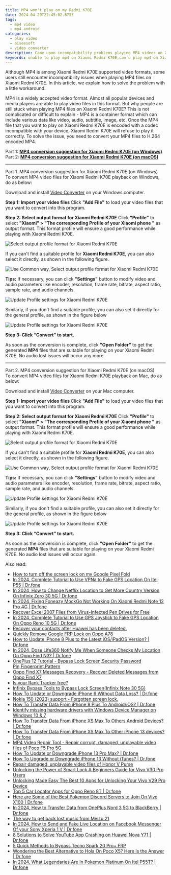 ```yaml
---
title: MP4 won't play on my Redmi K70E
date: 2024-04-29T22:45:02.675Z
tags: 
  - mp4 video
  - mp4 android
categories: 
  - play video
  - aiseesoft
  - video converter
description: Came upon incompatibility problems playing MP4 videos on Xiaomi Redmi K70E? Due to codec issues, some MP4 files will not play on Xiaomi Redmi K70E. To be able to play these MP4 files, you will need to convert them first. 
keywords: unable to play mp4 on Xiaomi Redmi K70E,can u play mp4 on Xiaomi ,mp4 video won't play on Xiaomi Redmi K70E,will mp4 play on Redmi K70E,mp4 does not play on Xiaomi Redmi K70E,play mp4 files Redmi K70E,mp4 converter for android,Xiaomi Redmi K70E wont play mp4,mp4 converter android 2018,best mp4 transcoder android,mp4 video converter for android,mp4 codec vlc android
---
```


<div class="atpl-content atpl-for-aiseesoft-video-converter play-mp4-on-android">

<div class="atpl-post-description-part-1">
<div class="tpl-content-sub-paragraph-normal">
  <p>
    Although MP4 is among Xiaomi Redmi K70E supported video formats, some users still encounter incompatibility issues when playing MP4 files on Xiaomi Redmi K70E. In this article, we explain how to solve the problem with a little workaround.
  </p>
</div>
</div>



<div class="atpl-post-description-part-2">
<div class="tpl-content-sub-paragraph-content">
  <p>
    MP4 is a widely accepted video format. Almost all popular devices and media players are able to play video files in this format. But why people are still stuck when playing MP4 files on Xiaomi Redmi K70E? This is not complicated or difficult to explain - MP4 is a container format which can include various data like video, audio, subtitle, image, etc. Once the MP4 file that you want to play on Xiaomi Redmi K70E is encoded with a codec incompatible with your device, Xiaomi Redmi K70E will refuse to play it correctly. To solve the issue, you need to convert your MP4 files to H.264 encoded MP4. 
  </p>
</div>
</div>

Part 1: <strong><a href="#p1">MP4 conversion suggestion for Xiaomi Redmi K70E (on Windows)</a></strong>
Part 2: <strong><a href="#p2">MP4 conversion suggestion for Xiaomi Redmi K70E (on macOS)</a></strong>

<!-- Part 1 -->
<a id="p1" name="p1" ></a><hr>

<div class="atpl-step-part-style">Part 1. MP4 conversion suggestion for Xiaomi Redmi K70E (on Windows)</div>
To convert MP4 video files for Xiaomi Redmi K70E playback on Windows, do as below:

Download and install <a class="atpl-step-content-a-style" href="https://tools.techidaily.com/aiseesoft-total-video-converter/" >Video Converter</a> on your Windows computer.

<strong>Step 1: Import your video files </strong>
Click <b>"Add File"</b> to load your video files that you want to convert into this program.

<strong>Step 2: Select output format for Xiaomi Redmi K70E</strong>
Click <b>"Profile"</b> to select <b>"Xiaomi" > "The corresponding Profile of your Xiaomi phone "</b> as output format. This format profile will ensure a good performance while playing with Xiaomi Redmi K70E.

<img src="https://tools.techidaily.com/images/apps/aiseesoft/video-converter/devices/xiaomi/fv.mp4/win/profile.png" class="atpl-imgstyle" alt="Select output profile format for Xiaomi Redmi K70E" />

If you can't find a suitable profile for **Xiaomi Redmi K70E**, you can also select it directly, as shown in the following figure.

<img src="https://tools.techidaily.com/images/apps/aiseesoft/video-converter/devices/common_android/fv.mp4/win/profile.png" class="atpl-imgstyle" alt="Use Common way, Select output profile format for Xiaomi Redmi K70E" />

<strong>Tips:</strong>
If necessary, you can click <b>"Settings"</b> button to modify video and audio parameters like encoder, resolution, frame rate, bitrate, aspect ratio, sample rate, and audio channels. 

<img src="https://tools.techidaily.com/images/apps/aiseesoft/video-converter/devices/xiaomi/fv.mp4/win/settings.png" class="atpl-imgstyle"  alt="Update Profile settings for Xiaomi Redmi K70E" />

Similarly, if you don't find a suitable profile, you can also set it directly for the general profile, as shown in the figure below

<img src="https://tools.techidaily.com/images/apps/aiseesoft/video-converter/devices/common_android/fv.mp4/win/settings.png" class="atpl-imgstyle"  alt="Update Profile settings for Xiaomi Redmi K70E" />

<strong>Step 3: Click “Convert” to start.</strong>

As soon as the conversion is complete, click <b>"Open Folder"</b> to get the generated <b>MP4</b> files that are suitable for playing on your Xiaomi Redmi K70E. No audio lost issues will occur any more.

<!-- Part 2 -->
<a id="p2" name="p2"></a><hr>

<div class="atpl-step-part-style">Part 2. MP4 conversion suggestion for Xiaomi Redmi K70E (on macOS)</div>
To convert MP4 video files for Xiaomi Redmi K70E playback on Mac, do as below:

Download and install <a class="atpl-step-content-a-style" href="https://tools.techidaily.com/aiseesoft-total-video-converter/" >Video Converter</a> on your Mac computer.

<strong>Step 1: Import your video files </strong>
Click <b>"Add File"</b> to load your video files that you want to convert into this program.

<strong>Step 2: Select output format for Xiaomi Redmi K70E</strong>
Click <b>"Profile"</b> to select <b>"Xiaomi" > "The corresponding Profile of your Xiaomi phone "</b> as output format. This format profile will ensure a good performance while playing with Xiaomi Redmi K70E.

<img src="https://tools.techidaily.com/images/apps/aiseesoft/video-converter/devices/xiaomi/fv.mp4/mac/profile.png" class="atpl-imgstyle" alt="Select output profile format for Xiaomi Redmi K70E" />

If you can't find a suitable profile for **Xiaomi Redmi K70E**, you can also select it directly, as shown in the following figure.

<img src="https://tools.techidaily.com/images/apps/aiseesoft/video-converter/devices/common_android/fv.mp4/mac/profile.png" class="atpl-imgstyle" alt="Use Common way, Select output profile format for Xiaomi Redmi K70E" />

<strong>Tips:</strong>
If necessary, you can click <b>"Settings"</b> button to modify video and audio parameters like encoder, resolution, frame rate, bitrate, aspect ratio, sample rate, and audio channels. 

<img src="https://tools.techidaily.com/images/apps/aiseesoft/video-converter/devices/xiaomi/fv.mp4/mac/settings.png" class="atpl-imgstyle"  alt="Update Profile settings for Xiaomi Redmi K70E" />

Similarly, if you don't find a suitable profile, you can also set it directly for the general profile, as shown in the figure below

<img src="https://tools.techidaily.com/images/apps/aiseesoft/video-converter/devices/common_android/fv.mp4/win/settings.png" class="atpl-imgstyle"  alt="Update Profile settings for Xiaomi Redmi K70E" />

<strong>Step 3: Click “Convert” to start.</strong>

As soon as the conversion is complete, click <b>"Open Folder"</b> to get the generated <b>MP4</b> files that are suitable for playing on your Xiaomi Redmi K70E. No audio lost issues will occur again.



<div class="atpl-post-end">
  <div class="atpl-post-device-model-description">
    
  </div>
</div>

<ins class="adsbygoogle"
     style="display:block"
     data-ad-client="ca-pub-7571918770474297"
     data-ad-slot="8358498916"
     data-ad-format="auto"
     data-full-width-responsive="true"></ins>


</div>
<ins class="adsbygoogle"
    style="display:block"
    data-ad-format="autorelaxed"
    data-ad-client="ca-pub-7571918770474297"
    data-ad-slot="1223367746"></ins>

<span class="atpl-alsoreadstyle">Also read:</span>
<div><ul>
<li><a href="https://review-topics.techidaily.com/how-to-turn-off-the-screen-lock-on-my-google-pixel-fold-by-drfone-android-unlock-android-unlock/"><u>How to turn off the screen lock on my Google Pixel Fold</u></a></li>
<li><a href="https://review-topics.techidaily.com/in-2024-complete-tutorial-to-use-vpna-to-fake-gps-location-on-itel-p55-drfone-by-drfone-virtual-android/"><u>In 2024, Complete Tutorial to Use VPNa to Fake GPS Location On Itel P55 | Dr.fone</u></a></li>
<li><a href="https://review-topics.techidaily.com/in-2024-how-to-change-netflix-location-to-get-more-country-version-on-infinix-zero-30-5g-drfone-by-drfone-virtual-android/"><u>In 2024, How to Change Netflix Location to Get More Country Version On Infinix Zero 30 5G | Dr.fone</u></a></li>
<li><a href="https://review-topics.techidaily.com/in-2024-fixing-foneazy-mockgo-not-working-on-xiaomi-redmi-note-12-pro-4g-drfone-by-drfone-virtual-android/"><u>In 2024, Fixing Foneazy MockGo Not Working On Xiaomi Redmi Note 12 Pro 4G | Dr.fone</u></a></li>
<li><a href="https://review-topics.techidaily.com/recover-excel-2007-files-from-virus-infected-pen-drives-for-free-by-stellar-guide/"><u>Recover Excel 2007 Files from Virus-Infected Pen Drives for Free</u></a></li>
<li><a href="https://review-topics.techidaily.com/in-2024-complete-tutorial-to-use-gps-joystick-to-fake-gps-location-on-oppo-reno-10-5g-drfone-by-drfone-virtual-android/"><u>In 2024, Complete Tutorial to Use GPS Joystick to Fake GPS Location On Oppo Reno 10 5G | Dr.fone</u></a></li>
<li><a href="https://review-topics.techidaily.com/recover-your-contacts-after-huawei-has-been-deleted-by-fonelab-android-recover-contacts/"><u>Recover your contacts after Huawei has been deleted.</u></a></li>
<li><a href="https://review-topics.techidaily.com/quickly-remove-google-frp-lock-on-oppo-a78-by-drfone-android-unlock-remove-google-frp/"><u>Quickly Remove Google FRP Lock on Oppo A78</u></a></li>
<li><a href="https://review-topics.techidaily.com/how-to-update-iphone-8-plus-to-the-latest-iosipados-version-drfone-by-drfone-ios-system-repair-ios-system-repair/"><u>How to Update iPhone 8 Plus to the Latest iOS/iPadOS Version? | Dr.fone</u></a></li>
<li><a href="https://review-topics.techidaily.com/in-2024-dose-life360-notify-me-when-someone-checks-my-location-on-oppo-find-n3-drfone-by-drfone-virtual-android/"><u>In 2024, Dose Life360 Notify Me When Someone Checks My Location On Oppo Find N3? | Dr.fone</u></a></li>
<li><a href="https://review-topics.techidaily.com/oneplus-12-tutorial-bypass-lock-screen-security-password-pin-fingerprint-pattern-by-drfone-android-unlock-android-unlock/"><u>OnePlus 12 Tutorial - Bypass Lock Screen,Security Password Pin,Fingerprint,Pattern</u></a></li>
<li><a href="https://review-topics.techidaily.com/oppo-find-x7-messages-recovery-recover-deleted-messages-from-oppo-find-x7-by-fonelab-android-recover-messages/"><u>Oppo Find X7 Messages Recovery - Recover Deleted Messages from Oppo Find X7</u></a></li>
<li><a href="https://review-topics.techidaily.com/is-your-rank-tracker-free-by-link-assistant-rank-tracker-rank-tracker/"><u>Is your Rank Tracker free?</u></a></li>
<li><a href="https://review-topics.techidaily.com/infinix-bypass-tools-to-bypass-lock-screen-infinix-note-30-5g-by-drfone-android-unlock-android-unlock/"><u>Infinix Bypass Tools to Bypass Lock Screen(Infinix Note 30 5G)</u></a></li>
<li><a href="https://review-topics.techidaily.com/how-to-update-or-downgrade-iphone-6-without-data-loss-drfone-by-drfone-ios-system-repair-ios-system-repair/"><u>How To Update or Downgrade iPhone 6 Without Data Loss? | Dr.fone</u></a></li>
<li><a href="https://review-topics.techidaily.com/nokia-150-2023-support-forgotten-screen-lock-by-drfone-android-unlock-android-unlock/"><u>Nokia 150 (2023) support - Forgotten screen lock.</u></a></li>
<li><a href="https://review-topics.techidaily.com/how-to-transfer-data-from-iphone-8-plus-to-androidios-drfone-by-drfone-transfer-data-from-ios-transfer-data-from-ios/"><u>How To Transfer Data From iPhone 8 Plus To Android/iOS? | Dr.fone</u></a></li>
<li><a href="https://review-topics.techidaily.com/identify-missing-hardware-drivers-with-windows-device-manager-on-windows-10-and-7-by-drivereasy-guide/"><u>Identify missing hardware drivers with Windows Device Manager on Windows 10 & 7</u></a></li>
<li><a href="https://review-topics.techidaily.com/how-to-transfer-data-from-iphone-xs-max-to-others-android-devices-drfone-by-drfone-transfer-data-from-ios-transfer-data-from-ios/"><u>How To Transfer Data From iPhone XS Max To Others Android Devices? | Dr.fone</u></a></li>
<li><a href="https://review-topics.techidaily.com/how-to-transfer-data-from-iphone-xs-max-to-other-iphone-13-devices-drfone-by-drfone-transfer-data-from-ios-transfer-data-from-ios/"><u>How To Transfer Data From iPhone XS Max To Other iPhone 13 devices? | Dr.fone</u></a></li>
<li><a href="https://review-topics.techidaily.com/mp4-video-repair-tool-repair-corrupt-damaged-unplayable-video-files-of-poco-f5-pro-5g-by-stellar-video-repair-mobile-video-repair/"><u>MP4 Video Repair Tool - Repair corrupt, damaged, unplayable video files of Poco F5 Pro 5G</u></a></li>
<li><a href="https://review-topics.techidaily.com/how-to-update-or-downgrade-iphone-13-pro-max-drfone-by-drfone-ios-system-repair-ios-system-repair/"><u>How To Update or Downgrade iPhone 13 Pro Max? | Dr.fone</u></a></li>
<li><a href="https://review-topics.techidaily.com/how-to-upgrade-or-downgrade-iphone-13-without-itunes-drfone-by-drfone-ios-system-repair-ios-system-repair/"><u>How To Upgrade or Downgrade iPhone 13 Without iTunes? | Dr.fone</u></a></li>
<li><a href="https://techidaily.com/repair-damaged-unplayable-video-files-of-honor-v-purse-by-stellar-video-repair-mobile-video-repair/"><u>Repair damaged, unplayable video files of Honor V Purse</u></a></li>
<li><a href="https://unlock-android.techidaily.com/unlocking-the-power-of-smart-lock-a-beginners-guide-for-vivo-v30-pro-users-by-drfone-android/"><u>Unlocking the Power of Smart Lock A Beginners Guide for Vivo V30 Pro Users</u></a></li>
<li><a href="https://android-unlock.techidaily.com/unlocking-made-easy-the-best-10-apps-for-unlocking-your-vivo-v29-pro-device-by-drfone-android/"><u>Unlocking Made Easy The Best 10 Apps for Unlocking Your Vivo V29 Pro Device</u></a></li>
<li><a href="https://android-location-track.techidaily.com/top-5-car-locator-apps-for-oppo-reno-8t-drfone-by-drfone-virtual-android/"><u>Top 5 Car Locator Apps for Oppo Reno 8T | Dr.fone</u></a></li>
<li><a href="https://change-location.techidaily.com/here-are-some-of-the-best-pokemon-discord-servers-to-join-on-vivo-x100-drfone-by-drfone-virtual-android/"><u>Here are Some of the Best Pokemon Discord Servers to Join On Vivo X100 | Dr.fone</u></a></li>
<li><a href="https://android-transfer.techidaily.com/in-2024-how-to-transfer-data-from-oneplus-nord-3-5g-to-blackberry-drfone-by-drfone-transfer-from-android-transfer-from-android/"><u>In 2024, How to Transfer Data from OnePlus Nord 3 5G to BlackBerry | Dr.fone</u></a></li>
<li><a href="https://techidaily.com/the-way-to-get-back-lost-music-from-meizu-21-by-fonelab-android-recover-music/"><u>The way to get back lost music from Meizu 21</u></a></li>
<li><a href="https://location-social.techidaily.com/in-2024-how-to-send-and-fake-live-location-on-facebook-messenger-of-your-sony-xperia-1-v-drfone-by-drfone-virtual-android/"><u>In 2024, How to Send and Fake Live Location on Facebook Messenger Of your Sony Xperia 1 V | Dr.fone</u></a></li>
<li><a href="https://howto.techidaily.com/8-solutions-to-solve-youtube-app-crashing-on-huawei-nova-y71-drfone-by-drfone-fix-android-problems-fix-android-problems/"><u>8 Solutions to Solve YouTube App Crashing on Huawei Nova Y71 | Dr.fone</u></a></li>
<li><a href="https://bypass-frp.techidaily.com/5-quick-methods-to-bypass-tecno-spark-20-proplus-frp-by-drfone-android/"><u>5 Quick Methods to Bypass Tecno Spark 20 Pro+ FRP</u></a></li>
<li><a href="https://fake-location.techidaily.com/wondering-the-best-alternative-to-hola-on-poco-x5-here-is-the-answer-drfone-by-drfone-virtual-android/"><u>Wondering the Best Alternative to Hola On Poco X5? Here Is the Answer | Dr.fone</u></a></li>
<li><a href="https://android-pokemon-go.techidaily.com/in-2024-what-legendaries-are-in-pokemon-platinum-on-itel-p55t-drfone-by-drfone-virtual-android/"><u>In 2024, What Legendaries Are In Pokemon Platinum On Itel P55T? | Dr.fone</u></a></li>
</ul></div>

